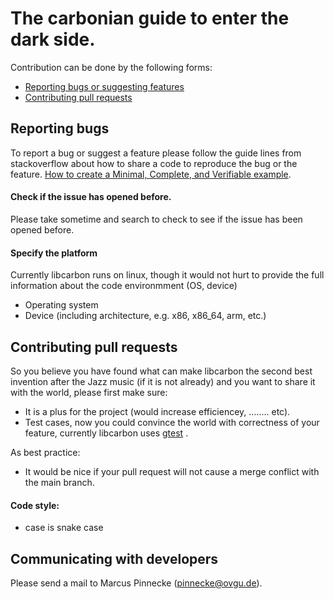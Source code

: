  # The carbonian guide to enter the dark side. 

Contribution can be done by the following forms:

* [Reporting bugs or suggesting features](#Reporting-bugs)
* [Contributing pull requests](#contributing-pull-requests)

## Reporting bugs

To report a bug or suggest a feature please follow the guide lines from stackoverflow about how to share a code 
to reproduce the bug or the feature.
[How to create a Minimal, Complete, and Verifiable example](https://stackoverflow.com/help/mcve).

#### Check if the issue has opened before.

Please take sometime and search to check to see if the issue has been opened before.

#### Specify the platform

Currently libcarbon runs on linux, though it would not hurt to provide the full information
about the code environmment (OS, device)

* Operating system
* Device (including architecture, e.g. x86, x86_64, arm, etc.)


## Contributing pull requests

So you believe you have found what can make libcarbon the second best invention after the Jazz music (if it is not already)
and you want to share it with the world, please first make sure:
* It is a plus for the project (would increase efficiencey, ........ etc).
* Test cases, now you could convince the world with correctness of your feature,
currently libcarbon uses [gtest](https://github.com/google/googletest/blob/master/googletest/docs/primer.md)
.

As best practice:
* It would be nice if your pull request will not cause a merge conflict with the main branch.

#### Code style:

* case is snake case

## Communicating with developers

Please send a mail to Marcus Pinnecke (pinnecke@ovgu.de).
